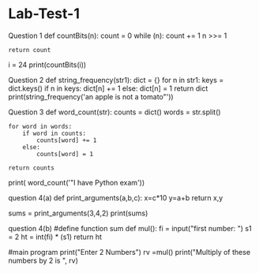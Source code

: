 # Lab-Test-1

Question 1
def countBits(n): 
    count = 0
    while (n): 
        count += 1
        n >>= 1
          
    return count 

i = 24
print(countBits(i)) 


Question 2
def string_frequency(str1):
    dict = {}
    for n in str1:
        keys = dict.keys()
        if n in keys:
            dict[n] += 1
        else:
            dict[n] = 1
    return dict
print(string_frequency('an apple is not a tomato"'))

Question 3
def word_count(str):
    counts = dict()
    words = str.split()

    for word in words:
        if word in counts:
            counts[word] += 1
        else:
            counts[word] = 1

    return counts

print( word_count('"I have Python exam'))

question 4(a)
def print_arguments(a,b,c):
   x=c*10
   y=a+b
   return x,y

sums = print_arguments(3,4,2)
print(sums)

question 4(b)
#define function sum
def mul():
    fi = input("first number: ")
    s1 = 2
    ht = int(fi) * (s1)
    return ht

#main program
print("Enter 2 Numbers")
rv =mul()
print("Multiply of these numbers by 2 is ", rv)

